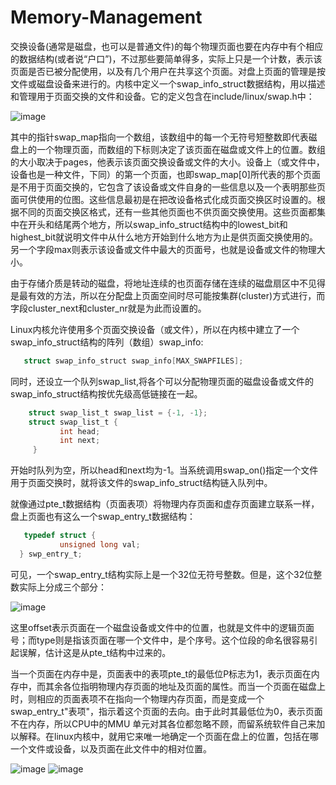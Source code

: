 # Memory-Management

交换设备(通常是磁盘，也可以是普通文件)的每个物理页面也要在内存中有个相应的数据结构(或者说“户口”)，不过那些要简单得多，实际上只是一个计数，表示该页面是否已被分配使用，以及有几个用户在共享这个页面。对盘上页面的管理是按文件或磁盘设备来进行的。内核中定义一个swap_info_struct数据结构，用以描述和管理用于页面交换的文件和设备。它的定义包含在include/linux/swap.h中：

![image](https://github.com/wangdongyu1989/Memory-Management/blob/master/images/%E5%86%85%E5%AD%98%E6%98%A0%E5%B0%8420170410a.jpg)

其中的指针swap_map指向一个数组，该数组中的每一个无符号短整数即代表磁盘上的一个物理页面，而数组的下标则决定了该页面在磁盘或文件上的位置。数组的大小取决于pages，他表示该页面交换设备或文件的大小。设备上（或文件中，设备也是一种文件，下同）的第一个页面，也即swap_map[0]所代表的那个页面是不用于页面交换的，它包含了该设备或文件自身的一些信息以及一个表明那些页面可供使用的位图。这些信息最初是在把改设备格式化成页面交换区时设置的。根据不同的页面交换区格式，还有一些其他页面也不供页面交换使用。这些页面都集中在开头和结尾两个地方，所以swap_info_struct结构中的lowest_bit和highest_bit就说明文件中从什么地方开始到什么地方为止是供页面交换使用的。另一个字段max则表示该设备或文件中最大的页面号，也就是设备或文件的物理大小。

由于存储介质是转动的磁盘，将地址连续的也页面存储在连续的磁盘扇区中不见得是最有效的方法，所以在分配盘上页面空间时尽可能按集群(cluster)方式进行，而字段cluster_next和cluster_nr就是为此而设置的。

Linux内核允许使用多个页面交换设备（或文件），所以在内核中建立了一个swap_info_struct结构的阵列（数组）swap_info:

```c
   struct swap_info_struct swap_info[MAX_SWAPFILES];
``` 

同时，还设立一个队列swap_list,将各个可以分配物理页面的磁盘设备或文件的swap_info_struct结构按优先级高低链接在一起。

```c
    struct swap_list_t swap_list = {-1, -1};
    struct swap_list_t {
           int head;
           int next;
     }
``` 

开始时队列为空，所以head和next均为-1。当系统调用swap_on()指定一个文件用于页面交换时，就将该文件的swap_info_struct结构链入队列中。

就像通过pte_t数据结构（页面表项）将物理内存页面和虚存页面建立联系一样，盘上页面也有这么一个swap_entry_t数据结构：

```c
   typedef struct {
           unsigned long val;
  } swp_entry_t;
```

可见，一个swap_entry_t结构实际上是一个32位无符号整数。但是，这个32位整数实际上分成三个部分：

![image](https://github.com/wangdongyu1989/Memory-Management/blob/master/images/%E5%86%85%E5%AD%98%E6%98%A0%E5%B0%8420170410b.jpg)

这里offset表示页面在一个磁盘设备或文件中的位置，也就是文件中的逻辑页面号；而type则是指该页面在哪一个文件中，是个序号。这个位段的命名很容易引起误解，估计这是从pte_t结构中过来的。

当一个页面在内存中是，页面表中的表项pte_t的最低位P标志为1，表示页面在内存中，而其余各位指明物理内存页面的地址及页面的属性。而当一个页面在磁盘上时，则相应的页面表项不在指向一个物理内存页面，而是变成一个swap_entry_t"表项"，指示着这个页面的去向。由于此时其最低位为0，表示页面不在内存，所以CPU中的MMU
单元对其各位都忽略不顾，而留系统软件自己来加以解释。在linux内核中，就用它来唯一地确定一个页面在盘上的位置，包括在哪一个文件或设备，以及页面在此文件中的相对位置。

![image](https://github.com/wangdongyu1989/Memory-Management/blob/master/images/%E5%86%85%E5%AD%98%E6%98%A0%E5%B0%8420170410c.jpg)
![image](https://github.com/wangdongyu1989/Memory-Management/blob/master/images/%E5%86%85%E5%AD%98%E6%98%A0%E5%B0%8420170410d.jpg)
